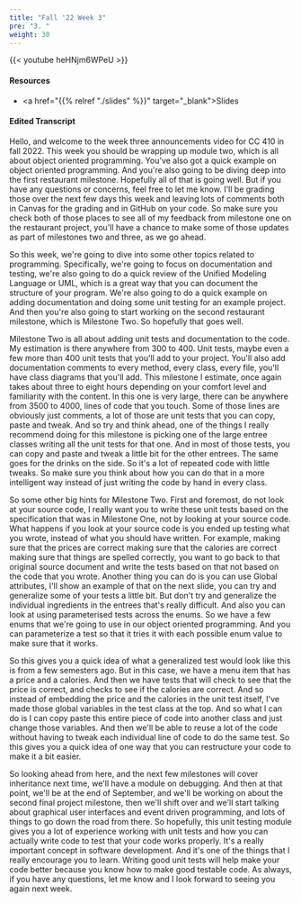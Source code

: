 ```yaml
---
title: "Fall '22 Week 3"
pre: "3. "
weight: 30
---
```


{{< youtube heHNjm6WPeU   >}}

#### Resources

* <a href="{{% relref "./slides" %}}" target="_blank">Slides</a>

#### Edited Transcript

Hello, and welcome to the week three announcements video for CC 410 in fall 2022. This week you should be wrapping up module two, which is all about object oriented programming. You've also got a quick example on object oriented programming. And you're also going to be diving deep into the first restaurant milestone. Hopefully all of that is going well. But if you have any questions or concerns, feel free to let me know. I'll be grading those over the next few days this week and leaving lots of comments both in Canvas for the grading and in GitHub on your code. So make sure you check both of those places to see all of my feedback from milestone one on the restaurant project, you'll have a chance to make some of those updates as part of milestones two and three, as we go ahead. 

So this week, we're going to dive into some other topics related to programming. Specifically, we're going to focus on documentation and testing, we're also going to do a quick review of the Unified Modeling Language or UML, which is a great way that you can document the structure of your program. We're also going to do a quick example on adding documentation and doing some unit testing for an example project. And then you're also going to start working on the second restaurant milestone, which is Milestone Two. So hopefully that goes well. 

Milestone Two is all about adding unit tests and documentation to the code. My estimation is there anywhere from 300 to 400. Unit tests, maybe even a few more than 400 unit tests that you'll add to your project. You'll also add documentation comments to every method, every class, every file, you'll have class diagrams that you'll add. This milestone I estimate, once again takes about three to eight hours depending on your comfort level and familiarity with the content. In this one is very large, there can be anywhere from 3500 to 4000, lines of code that you touch. Some of those lines are obviously just comments, a lot of those are unit tests that you can copy, paste and tweak. And so try and think ahead, one of the things I really recommend doing for this milestone is picking one of the large entree classes writing all the unit tests for that one. And in most of those tests, you can copy and paste and tweak a little bit for the other entrees. The same goes for the drinks on the side. So it's a lot of repeated code with little tweaks. So make sure you think about how you can do that in a more intelligent way instead of just writing the code by hand in every class. 

So some other big hints for Milestone Two. First and foremost, do not look at your source code, I really want you to write these unit tests based on the specification that was in Milestone One, not by looking at your source code. What happens if you look at your source code is you ended up testing what you wrote, instead of what you should have written. For example, making sure that the prices are correct making sure that the calories are correct making sure that things are spelled correctly, you want to go back to that original source document and write the tests based on that not based on the code that you wrote. Another thing you can do is you can use Global attributes, I'll show an example of that on the next slide, you can try and generalize some of your tests a little bit. But don't try and generalize the individual ingredients in the entrees that's really difficult. And also you can look at using parameterised tests across the enums. So we have a few enums that we're going to use in our object oriented programming. And you can parameterize a test so that it tries it with each possible enum value to make sure that it works. 

So this gives you a quick idea of what a generalized test would look like this is from a few semesters ago. But in this case, we have a menu item that has a price and a calories. And then we have tests that will check to see that the price is correct, and checks to see if the calories are correct. And so instead of embedding the price and the calories in the unit test itself, I've made those global variables in the test class at the top. And so what I can do is I can copy paste this entire piece of code into another class and just change those variables. And then we'll be able to reuse a lot of the code without having to tweak each individual line of code to do the same test. So this gives you a quick idea of one way that you can restructure your code to make it a bit easier. 

So looking ahead from here, and the next few milestones will cover inheritance next time, we'll have a module on debugging. And then at that point, we'll be at the end of September, and we'll be working on about the second final project milestone, then we'll shift over and we'll start talking about graphical user interfaces and event driven programming, and lots of things to go down the road from there. So hopefully, this unit testing module gives you a lot of experience working with unit tests and how you can actually write code to test that your code works properly. It's a really important concept in software development. And it's one of the things that I really encourage you to learn. Writing good unit tests will help make your code better because you know how to make good testable code. As always, if you have any questions, let me know and I look forward to seeing you again next week.

